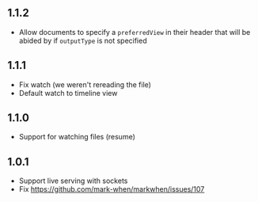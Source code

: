 ## 1.1.2

- Allow documents to specify a `preferredView` in their header that will be abided by if `outputType` is not specified

## 1.1.1

- Fix watch (we weren't rereading the file)
- Default watch to timeline view

## 1.1.0

- Support for watching files (resume)

## 1.0.1

- Support live serving with sockets
- Fix https://github.com/mark-when/markwhen/issues/107
